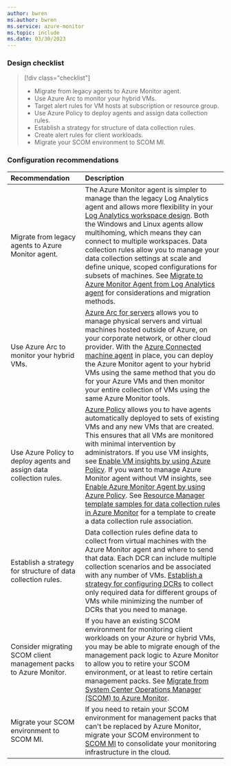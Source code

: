```yaml
---
author: bwren
ms.author: bwren
ms.service: azure-monitor
ms.topic: include
ms.date: 03/30/2023
---
```


### Design checklist

> [!div class="checklist"]
> - Migrate from legacy agents to Azure Monitor agent.
> - Use Azure Arc to monitor your hybrid VMs.
> - Target alert rules for VM hosts at subscription or resource group.
> - Use Azure Policy to deploy agents and assign data collection rules.
> - Establish a strategy for structure of data collection rules.
> - Create alert rules for client workloads.
> - Migrate your SCOM environment to SCOM MI.


### Configuration recommendations

| Recommendation | Description |
|:---|:---|
| Migrate from legacy agents to Azure Monitor agent. | The Azure Monitor agent is simpler to manage than the legacy Log Analytics agent and allows more flexibility in your [Log Analytics workspace design](). Both the Windows and Linux agents allow multihoming, which means they can connect to multiple workspaces. Data collection rules allow you to manage your data collection settings at scale and define unique, scoped configurations for subsets of machines. See [Migrate to Azure Monitor Agent from Log Analytics agent](../agents/azure-monitor-agent-migration.md) for considerations and migration methods. | 
| Use Azure Arc to monitor your hybrid VMs. | [Azure Arc for servers](../../azure-arc/servers/overview.md) allows you to manage physical servers and virtual machines hosted outside of Azure, on your corporate network, or other cloud provider. With the [Azure Connected machine agent](../../azure-arc/servers/agent-overview.md) in place, you can deploy the Azure Monitor agent to your hybrid VMs using the same method that you do for your Azure VMs and then monitor your entire collection of VMs using the same Azure Monitor tools. |
| Use Azure Policy to deploy agents and assign data collection rules. | [Azure Policy](../../governance/policy/overview.md) allows you to have agents automatically deployed to sets of existing VMs and any new VMs that are created. This ensures that all VMs are monitored with minimal intervention by administrators. If you use VM insights, see [Enable VM insights by using Azure Policy](../vm/vminsights-enable-policy.md). If you want to manage Azure Monitor agent without VM insights, see [Enable Azure Monitor Agent by using Azure Policy](../agents/azure-monitor-agent-manage.md#use-azure-policy). See [Resource Manager template samples for data collection rules in Azure Monitor](../agents/resource-manager-data-collection-rules.md) for a template to create a data collection rule association. |
| Establish a strategy for structure of data collection rules. | Data collection rules define data to collect from virtual machines with the Azure Monitor agent and where to send that data. Each DCR can include multiple collection scenarios and be associated with any number of VMs. [Establish a strategy for configuring DCRs](../essentials/data-collection-rule-best-practices.md) to collect only required data for different groups of VMs while minimizing the number of DCRs that you need to manage. |
| Consider migrating SCOM client management packs to Azure Monitor. | If you have an existing SCOM environment for monitoring client workloads on your Azure or hybrid VMs, you may be able to migrate enough of the management pack logic to Azure Monitor to allow you to retire your SCOM environment, or at least to retire certain management packs. See [Migrate from System Center Operations Manager (SCOM) to Azure Monitor](../vm/monitor-virtual-machine-management-packs.md#migrate-management-pack-logic-for-vm-workloads). |
| Migrate your SCOM environment to SCOM MI. | If you need to retain your SCOM environment for management packs that can't be replaced by Azure Monitor, migrate your SCOM environment to [SCOM MI](/system-center/scom/migrate-to-operations-manager-managed-instance) to consolidate your monitoring infrastructure in the cloud. |

